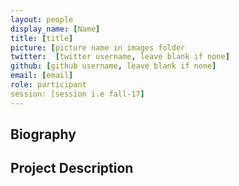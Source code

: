 ```yaml
---
layout: people
display_name: [Name]
title: [title]
picture: [picture name in images folder
twitter:  [twitter username, leave blank if none]
github: [github username, leave blank if none]
email: [email]
role: participant
session: [session i.e fall-17]
---
```

## Biography

## Project Description
